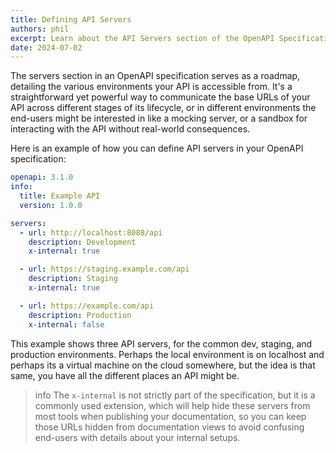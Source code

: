```yaml
---
title: Defining API Servers
authors: phil
excerpt: Learn about the API Servers section of the OpenAPI Specification.
date: 2024-07-02
---
```


The servers section in an OpenAPI specification serves as a roadmap, detailing the various environments your API is accessible from. It's a straightforward yet powerful way to communicate the base URLs of your API across different stages of its lifecycle, or in different environments the end-users might be interested in like a mocking server, or a sandbox for interacting with the API without real-world consequences. 

Here is an example of how you can define API servers in your OpenAPI specification:

```yaml
openapi: 3.1.0
info:
  title: Example API
  version: 1.0.0

servers:
  - url: http://localhost:8088/api
    description: Development
    x-internal: true

  - url: https://staging.example.com/api
    description: Staging
    x-internal: true

  - url: https://example.com/api
    description: Production
    x-internal: false
```

This example shows three API servers, for the common dev, staging, and production environments. Perhaps the local environment is on localhost and perhaps its a virtual machine on the cloud somewhere, but the idea is that same, you have all the different places an API might be. 

> info
> The `x-internal` is not strictly part of the specification, but it is a commonly used extension, which will help hide these servers from most tools when publishing your documentation, so you can keep those URLs hidden from documentation views to avoid confusing end-users with details about your internal setups.
